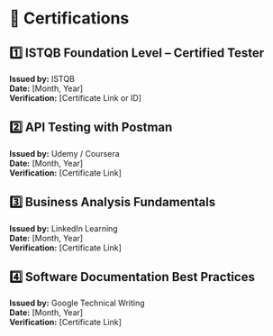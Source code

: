 # 📜 Certifications  

## 1️⃣ ISTQB Foundation Level – Certified Tester  
**Issued by:** ISTQB  
**Date:** [Month, Year]  
**Verification:** [Certificate Link or ID]  

## 2️⃣ API Testing with Postman  
**Issued by:** Udemy / Coursera  
**Date:** [Month, Year]  
**Verification:** [Certificate Link]  

## 3️⃣ Business Analysis Fundamentals  
**Issued by:** LinkedIn Learning  
**Date:** [Month, Year]  
**Verification:** [Certificate Link]  

## 4️⃣ Software Documentation Best Practices  
**Issued by:** Google Technical Writing  
**Date:** [Month, Year]  
**Verification:** [Certificate Link]  

